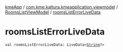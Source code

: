 [kmeApp](../../index.md) / [com.kme.kaltura.kmeapplication.viewmodel](../index.md) / [RoomsListViewModel](index.md) / [roomsListErrorLiveData](./rooms-list-error-live-data.md)

# roomsListErrorLiveData

`val roomsListErrorLiveData: LiveData<`[`String`](https://kotlinlang.org/api/latest/jvm/stdlib/kotlin/-string/index.html)`?>`